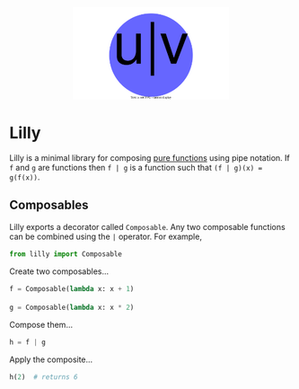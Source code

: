 <div align=center>
  <br>
  <img width=55% src='./images/lilly.svg'></img>
  <br>
</div>


# Lilly

Lilly is a minimal library for composing [pure functions](https://en.wikipedia.org/wiki/Pure_function) using pipe notation. If `f` and `g` are functions then `f | g` is a function such that `(f | g)(x) = g(f(x))`. 


## Composables

Lilly exports a decorator called `Composable`. Any two composable functions can be combined using the `|` operator. For example,

```py
from lilly import Composable
```

Create two composables...

```py
f = Composable(lambda x: x + 1)

g = Composable(lambda x: x * 2)
```

Compose them...

```py
h = f | g 
```

Apply the composite...

```py
h(2)  # returns 6 
```
